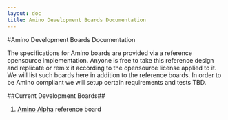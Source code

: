 ```yaml
---
layout: doc
title: Amino Development Boards Documentation
---
```


#Amino Development Boards Documentation

The specifications for Amino boards are provided via a reference opensource implementation. Anyone is free to take this reference design and replicate or remix it according to the opensource license applied to it. We will list such boards here in addition to the reference boards. In order to be Amino compliant we will setup certain requirements and tests TBD.

##Current Development Boards##
1. [Amino Alpha](alpha/index.html) reference board
